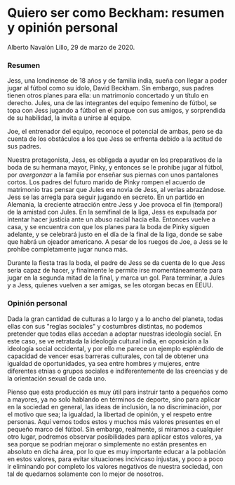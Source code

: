 # Quiero ser como Beckham: resumen y opinión personal

Alberto Navalón Lillo, 29 de marzo de 2020.

### Resumen

Jess, una londinense de 18 años y de familia india, sueña con llegar a poder jugar al fútbol como su ídolo, David Beckham. Sin embargo, sus padres tienen otros planes para ella: un matrimonio concertado y un título en derecho. Jules, una de las integrantes del equipo femenino de fútbol, se topa con Jess jugando a fútbol en el parque con sus amigos, y sorprendida de su habilidad, la invita a unirse al equipo.

Joe, el entrenador del equipo, reconoce el potencial de ambas, pero se da cuenta de los obstáculos a los que Jess se enfrenta debido a la actitud de sus padres.

Nuestra protagonista, Jess, es obligada a ayudar en los preparativos de la boda de su hermana mayor, Pinky, y entonces se le prohíbe jugar al fútbol, por _avergonzar_ a la familia por enseñar sus piernas con unos pantalones cortos. Los padres del futuro marido de Pinky rompen el acuerdo de matrimonio tras pensar que Jules era novia de Jess, al verlas abrazándose. Jess se las arregla para seguir jugando en secreto. En un partido en Alemania, la creciente atracción entre Jess y Joe provoca el fin (temporal) de la amistad con Jules. En la semifinal de la liga, Jess es expulsada por intentar hacer justicia ante un abuso racial hacia ella. Entonces vuelve a casa, y se encuentra con que los planes para la boda de Pinky siguen adelante, y se celebrará justo en el día de la final de la liga, donde se sabe que habrá un ojeador americano. A pesar de los ruegos de Joe, a Jess se le prohíbe completamente jugar nunca más.

Durante la fiesta tras la boda, el padre de Jess se da cuenta de lo que Jess sería capaz de hacer, y finalmente le permite irse momentáneamente para jugar en la segunda mitad de la final, y marca un gol. Para terminar, a Jules y a Jess, quienes vuelven a ser amigas, se les otorgan becas en EEUU.

### Opinión personal

Dada la gran cantidad de culturas a lo largo y a lo ancho del planeta, todas ellas con sus "reglas sociales" y costumbres distintas, no podemos pretender que todas ellas accedan a adoptar nuestras ideología social. En este caso, se ve retratada la ideología cultural india, en oposición a la ideología social occidental, y por ello me parece un ejemplo espléndido de capacidad de vencer esas barreras culturales, con tal de obtener una igualdad de oportunidades, ya sea entre hombres y mujeres, entre diferentes etnias o grupos sociales e indiferentemente de las creencias y de la orientación sexual de cada uno.

Pienso que esta producción es muy útil para instruir tanto a pequeños como a mayores, ya no solo hablando en términos de deporte, sino para aplicar en la sociedad en general, las ideas de inclusión, la no discriminación, por el motivo que sea; la igualdad, la libertad de opinión, y el respeto entre personas. Aquí vemos todos estos y muchos más valores presentes en el pequeño marco del fútbol. Sin embargo, realmente, si miramos a cualquier otro lugar, podremos observar posibilidades para aplicar estos valores, ya sea porque se podrían mejorar o simplemente no están presentes en absoluto en dicha área, por lo que es muy importante educar a la población en estos valores, para evitar situaciones incívicaso injustas, y poco a poco ir eliminando por completo los valores negativos de nuestra sociedad, con tal de quedarnos solamente con lo mejor de nosotros.
